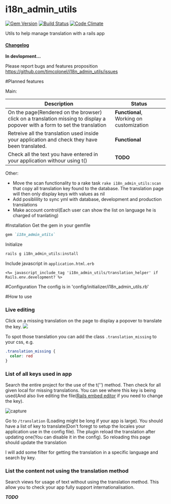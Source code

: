 i18n_admin_utils 
================
[![Gem Version](https://badge.fury.io/rb/i18n_admin_utils.png)](http://badge.fury.io/rb/i18n_admin_utils) [![Build Status](https://travis-ci.org/timcolonel/i18n_admin_utils.png?branch=master)](https://travis-ci.org/timcolonel/i18n_admin_utils)  [![Code Climate](https://codeclimate.com/github/timcolonel/i18n_admin_utils.png)](https://codeclimate.com/github/timcolonel/i18n_admin_utils)


Utils to help manage translation with a rails app



#### [Changelog](https://github.com/timcolonel/i18n_admin_utils/wiki/Change-log)

**In devlopment...**

Please report bugs and features proposition https://github.com/timcolonel/i18n_admin_utils/issues


#Planned features

Main:

Description | Status
--- | ---
On the page(Rendered on the browser) click on a translation missing to display a popover with a form to set the translation | **Functional**, Working on customization
Retreive all the translation used inside your application and check they have been translated.| **Functional**
Check all the text you have entered in your application withour using t() | **TODO**

Other:
* Move the scan functionality to a rake task `rake i18n_admin_utils:scan` that copy all translation key found to the database. The translation page will then only display keys with values as nil
* Add posiblility to sync yml with database, development and production translations
* Make account control(Each user can show the list on language he is charged of tranlating)

#Installation
Get the gem in your gemfile 
```ruby
gem `i18n_admin_utils`

```

Initialize
```bash
rails g i18n_admin_utils:install
```

Include javascript in `application.html.erb`
```erb
<%= javascript_include_tag 'i18n_admin_utils/translation_helper' if Rails.env.development? %>
```
#Configuration
The config is in 'config/initializer/i18n_admin_utils.rb'


#How to use
### Live editing
Click on a missing translation on the page to display a popover to translate the key.
![](https://f.cloud.github.com/assets/1031227/2431014/d6503c64-ad14-11e3-9fcf-f5339e1af69b.PNG)

To spot those translation you can add the class `.translation_missing` to your css, e.g.
```css
.translation_missing {
  color: red
}
```

### List of all keys used in app 
Search the entire project for the use of the t('') method. Then check for all given local for missing translations. You can see where this key is being used(And also live editing the file([Rails embed editor](https://github.com/timcolonel/rails_embed_editor) if you need to change the key).

![capture](https://cloud.githubusercontent.com/assets/1031227/2759141/c0958548-c99b-11e3-973a-374ed107e8b5.PNG)


Go to `/translation` (Loading might be long if your app is large). You should have a list of key to translate(Don't foregt to setup the locales your application use in the config file). The plugin reload the translation after updating one(You can disable it in the config). So reloading this page should update the translation

I will add some filter for getting the translation in a specific language and search by key.

### List the content not using the translation method
Search views for usage of text without using the translation method. This allow you to check your app fully support internationalisation.


***TODO***

